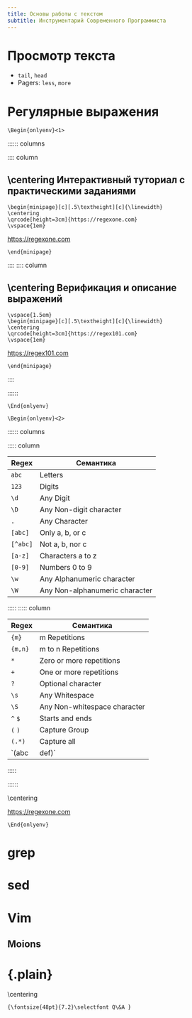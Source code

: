 ```yaml
---
title: Основы работы с текстом
subtitle: Инструментарий Современного Программиста
---
```


# Просмотр текста

- `tail`, `head`
- Pagers: `less`, `more`


# Регулярные выражения

```{=latex}
\Begin{onlyenv}<1>
```

:::::: columns

:::: column

## \centering Интерактивный туториал с практическими заданиями

```{=latex}
\begin{minipage}[c][.5\textheight][c]{\linewidth}
\centering
\qrcode[height=3cm]{https://regexone.com}
\vspace{1em}
```
<https://regexone.com>
```{=latex}
\end{minipage}
```

::::
:::: column

## \centering Верификация и описание выражений

```{=latex}
\vspace{1.5em}
\begin{minipage}[c][.5\textheight][c]{\linewidth}
\centering
\qrcode[height=3cm]{https://regex101.com}
\vspace{1em}
```
<https://regex101.com>
```{=latex}
\end{minipage}
```

::::

::::::

```{=latex}
\End{onlyenv}
```

```{=latex}
\Begin{onlyenv}<2>
```

:::::: columns

::::: column

| Regex | Семантика |
|-------|-----------|
| `abc` | Letters   |
| `123` | Digits |
| `\d` | Any Digit |
| `\D` | Any Non-digit character |
| `.` | Any Character |
| `[abc]` | Only a, b, or c |
| `[^abc]` | Not a, b, nor c |
| `[a-z]` | Characters a to z |
| `[0-9]` | Numbers 0 to 9 |
| `\w` | Any Alphanumeric character |
| `\W` | Any Non-alphanumeric character |

:::::
::::: column

| Regex | Семантика |
|-------|-----------|
| `{m}` | m Repetitions |
| `{m,n}` | m to n Repetitions |
| `*` | Zero or more repetitions |
| `+` | One or more repetitions |
| `?` | Optional character |
| `\s` | Any Whitespace |
| `\S` | Any Non-whitespace character |
| `^` `$` | Starts and ends |
| `(` `)` | Capture Group |
| `(.*)` | Capture all |
| `(abc|def)` | Matches abc or def |


:::::

::::::

\centering

<https://regexone.com>

```{=latex}
\End{onlyenv}
```

# grep

# sed

# Vim

## Moions

# {.plain}

\centering
```{=latex}
{\fontsize{48pt}{7.2}\selectfont Q\&A }
```

